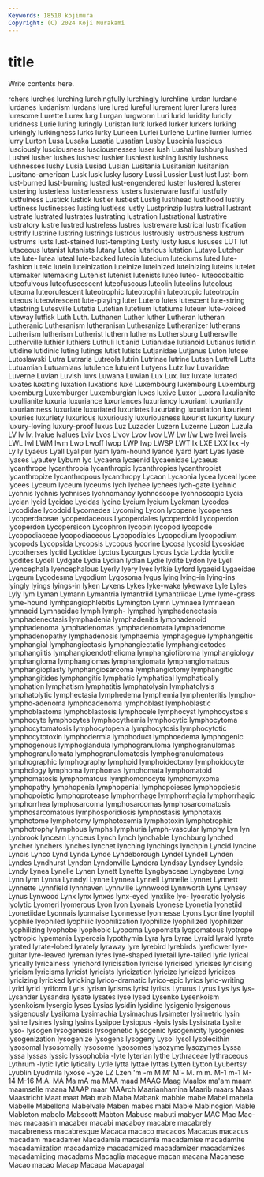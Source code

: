 ```yaml
---
Keywords: 18510 kojimura
Copyright: (C) 2024 Koji Murakami
---
```


# title

Write contents here.



rchers
lurches lurching lurchingfully lurchingly lurchline lurdan lurdane lurdanes lurdanism lurdans
lure lured lureful lurement lurer lurers lures luresome Lurette Lurex
lurg Lurgan lurgworm Luri lurid luridity luridly luridness Lurie luring
luringly Luristan lurk lurked lurker lurkers lurking lurkingly lurkingness lurks
lurky Lurleen Lurlei Lurlene Lurline lurrier lurries lurry Lurton Lusa
Lusaka Lusatia Lusatian Lusby Luscinia luscious lusciously lusciousness lusciousnesses luser
lush Lushai lushburg lushed Lushei lusher lushes lushest lushier lushiest
lushing lushly lushness lushnesses lushy Lusia Lusiad Lusian Lusitania Lusitanian
lusitanian Lusitano-american Lusk lusk lusky lusory Lussi Lussier Lust lust
lust-born lust-burned lust-burning lusted lust-engendered luster lustered lusterer lustering lusterless
lusterlessness lusters lusterware lustful lustfully lustfulness Lustick lustick lustier lustiest
Lustig lustihead lustihood lustily lustiness lustinesses lusting lustless lustly Lustprinzip
lustra lustral lustrant lustrate lustrated lustrates lustrating lustration lustrational lustrative
lustratory lustre lustred lustreless lustres lustreware lustrical lustrification lustrify lustrine
lustring lustrings lustrous lustrously lustrousness lustrum lustrums lusts lust-stained lust-tempting
Lusty lusty lusus lususes LUT lut lutaceous lutanist lutanists lutany
Lutao lutarious lutation Lutayo Lutcher lute lute- lutea luteal lute-backed
lutecia lutecium luteciums luted lute-fashion luteic lutein luteinization luteinize luteinized
luteinizing luteins lutelet lutemaker lutemaking Lutenist lutenist lutenists luteo luteo-
luteocobaltic luteofulvous luteofuscescent luteofuscous luteolin luteolins luteolous luteoma luteorufescent luteotrophic
luteotrophin luteotropic luteotropin luteous luteovirescent lute-playing luter Lutero lutes lutescent
lute-string lutestring Lutesville Lutetia Lutetian lutetium lutetiums luteum lute-voiced luteway
lutfisk Luth Luth. Luthanen Luther luther Lutheran lutheran Lutheranic Lutheranism
lutheranism Lutheranize Lutheranizer lutherans Lutherism lutherism Lutherist luthern lutherns Luthersburg
Luthersville Lutherville luthier luthiers Luthuli lutianid Lutianidae lutianoid Lutianus lutidin
lutidine lutidinic luting lutings lutist lutists Lutjanidae Lutjanus Luton lutose
Lutoslawski Lutra Lutraria Lutreola lutrin Lutrinae lutrine Lutsen Luttrell Lutts
Lutuamian Lutuamians lutulence lutulent Lutyens Lutz luv Luvaridae Luverne Luvian
Luvish luvs Luwana Luwian Lux Lux. lux luxate luxated luxates
luxating luxation luxations luxe Luxembourg luxembourg Luxemburg luxemburg Luxemburger Luxemburgian
luxes luxive Luxor Luxora luxulianite luxullianite luxuria luxuriance luxuriances luxuriancy
luxuriant luxuriantly luxuriantness luxuriate luxuriated luxuriates luxuriating luxuriation luxurient luxuries
luxuriety luxurious luxuriously luxuriousness luxurist luxurity luxury luxury-loving luxury-proof luxus
Luz Luzader Luzern Luzerne Luzon Luzula LV lv lv. lvalue
lvalues Lviv Lvos L'vov Lvov lvov LW Lw l/w Lwe
lwei lweis LWL lwl LWM lwm Lwo Lwoff lwop LWP
lwp LWSP LWT lx LXE LXX lxx -ly Ly ly
Lyaeus Lyall Lyallpur lyam lyam-hound lyance lyard lyart Lyas lyase
lyases Lyautey Lyburn lyc Lycaena lycaenid Lycaenidae Lycaeus lycanthrope lycanthropia
lycanthropic lycanthropies lycanthropist lycanthropize lycanthropous lycanthropy Lycaon Lycaonia lycea lyceal
lycee lycees Lyceum lyceum lyceums lych lychee lychees lych-gate Lychnic
Lychnis lychnis lychnises lychnomancy lychnoscope lychnoscopic Lycia Lycian lycid Lycidae
Lycidas lycine Lycium lycium Lyckman Lycodes Lycodidae lycodoid Lycomedes Lycoming
Lycon lycopene lycopenes Lycoperdaceae lycoperdaceous Lycoperdales lycoperdoid Lycoperdon lycoperdon Lycopersicon
Lycophron lycopin lycopod lycopode Lycopodiaceae lycopodiaceous Lycopodiales Lycopodium lycopodium lycopods
Lycopsida Lycopsis Lycopus lycorine Lycosa lycosid Lycosidae Lycotherses lyctid Lyctidae
Lyctus Lycurgus Lycus Lyda Lydda lyddite lyddites Lydell Lydgate Lydia
Lydian lydian Lydie lydite Lydon lye Lyell Lyencephala lyencephalous Lyerly
lyery lyes lyfkie Lyford lygaeid Lygaeidae Lygeum Lygodesma Lygodium Lygosoma
lygus lying lying-in lying-ins lyingly lyings lyings-in lyken Lykens Lykes
lyke-wake lykewake Lyle Lyles Lyly lym Lyman Lymann Lymantria lymantriid
Lymantriidae Lyme lyme-grass lyme-hound lymhpangiophlebitis Lymington Lymn Lymnaea lymnaean lymnaeid
Lymnaeidae lymph lymph- lymphad lymphadenectasia lymphadenectasis lymphadenia lymphadenitis lymphadenoid lymphadenoma
lymphadenomas lymphadenomata lymphadenome lymphadenopathy lymphadenosis lymphaemia lymphagogue lymphangeitis lymphangial lymphangiectasis
lymphangiectatic lymphangiectodes lymphangiitis lymphangioendothelioma lymphangiofibroma lymphangiology lymphangioma lymphangiomas lymphangiomata lymphangiomatous
lymphangioplasty lymphangiosarcoma lymphangiotomy lymphangitic lymphangitides lymphangitis lymphatic lymphatical lymphatically lymphation
lymphatism lymphatitis lymphatolysin lymphatolysis lymphatolytic lymphectasia lymphedema lymphemia lymphenteritis lympho-
lympho-adenoma lymphoadenoma lymphoblast lymphoblastic lymphoblastoma lymphoblastosis lymphocele lymphocyst lymphocystosis lymphocyte
lymphocytes lymphocythemia lymphocytic lymphocytoma lymphocytomatosis lymphocytopenia lymphocytosis lymphocytotic lymphocytotoxin lymphodermia
lymphoduct lymphoedema lymphogenic lymphogenous lymphoglandula lymphogranuloma lymphogranulomas lymphogranulomata lymphogranulomatosis lymphogranulomatous
lymphographic lymphography lymphoid lymphoidectomy lymphoidocyte lymphology lymphoma lymphomas lymphomata lymphomatoid
lymphomatosis lymphomatous lymphomonocyte lymphomyxoma lymphopathy lymphopenia lymphopenial lymphopoieses lymphopoiesis lymphopoietic
lymphoprotease lymphorrhage lymphorrhagia lymphorrhagic lymphorrhea lymphosarcoma lymphosarcomas lymphosarcomatosis lymphosarcomatous lymphosporidiosis
lymphostasis lymphotaxis lymphotome lymphotomy lymphotoxemia lymphotoxin lymphotrophic lymphotrophy lymphous lymphs
lymphuria lymph-vascular lymphy Lyn lyn Lynbrook lyncean Lynceus Lynch lynch
lynchable Lynchburg lynched lyncher lynchers lynches lynchet lynching lynchings lynchpin
Lyncid lyncine Lyncis Lynco Lynd Lynda Lynde Lyndeborough Lyndel Lyndell
Lynden Lyndes Lyndhurst Lyndon Lyndonville Lyndora Lyndsay Lyndsey Lyndsie Lyndy
Lynea Lynelle Lynen Lynett Lynette Lyngbyaceae Lyngbyeae Lyngi Lynn lynn
Lynna Lynndyl Lynne Lynnea Lynnell Lynnelle Lynnet Lynnett Lynnette Lynnfield
lynnhaven Lynnville Lynnwood Lynnworth Lyns Lynsey Lynus Lynwood Lynx lynx
lynxes lynx-eyed lynxlike lyo- lyocratic lyolysis lyolytic Lyomeri lyomerous Lyon
lyon Lyonais Lyonese Lyonetia lyonetiid Lyonetiidae Lyonnais lyonnaise Lyonnesse lyonnesse
Lyons Lyontine lyophil lyophile lyophiled lyophilic lyophilization lyophilize lyophilized lyophilizer
lyophilizing lyophobe lyophobic Lyopoma Lyopomata lyopomatous lyotrope lyotropic lypemania Lyperosia
lypothymia Lyra lyra Lyrae Lyraid lyraid lyrate lyrated lyrate-lobed lyrately
lyraway lyre lyrebird lyrebirds lyreflower lyre-guitar lyre-leaved lyreman lyres lyre-shaped
lyretail lyre-tailed lyric lyrical lyrically lyricalness lyrichord lyricisation lyricise lyricised
lyricises lyricising lyricism lyricisms lyricist lyricists lyricization lyricize lyricized lyricizes
lyricizing lyricked lyricking lyrico-dramatic lyrico-epic lyrics lyric-writing Lyrid lyrid lyriform
Lyris lyrism lyrisms lyrist lyrists Lyrurus Lyrus Lys lys lys-
Lysander Lysandra lysate lysates lyse lysed Lysenko Lysenkoism lysenkoism lysergic
lyses Lysias lysidin lysidine lysigenic lysigenous lysigenously Lysiloma Lysimachia Lysimachus
lysimeter lysimetric lysin lysine lysines lysing lysins Lysippe Lysippus -lysis
lysis Lysistrata Lysite lyso- lysogen lysogenesis lysogenetic lysogenic lysogenicity lysogenies
lysogenization lysogenize lysogens lysogeny Lysol lysol lysolecithin lysosomal lysosomally lysosome
lysosomes lysozyme lysozymes Lyssa lyssa lyssas lyssic lyssophobia -lyte lyterian
lythe Lythraceae lythraceous Lythrum -lytic lytic lytically Lytle lytta lyttae
lyttas Lytten Lytton Lyubertsy Lyublin Lyudmila lyxose -lyze LZ Lzen
'm -m M M' M'- M. m m. M-1 m-1
M-14 M-16 M.A. MA Ma mA ma MAA maad MAAG
Maag Maalox ma'am maam maamselle maana MAAP maar MAArch Maarianhamina
Maarib maars Maas Maastricht Maat maat Mab mab Maba Mabank
mabble mabe Mabel mabela Mabelle Mabellona Mabelvale Maben mabes mabi
Mabie Mabinogion Mable Mableton mabolo Mabscott Mabton Mabuse mabuti mabyer
MAC Mac Mac- mac macaasim macaber macabi macaboy macabre macabrely
macabreness macabresque Macaca macaco macacos Macacus macacus macadam macadamer Macadamia
macadamia macadamise macadamite macadamization macadamize macadamized macadamizer macadamizes macadamizing macadams
Macaglia macague macan macana Macanese Macao macao Macap Macapa Macapagal
